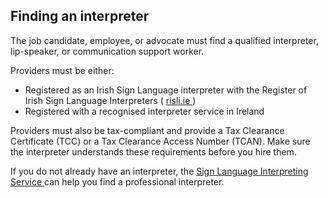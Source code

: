 ##  Finding an interpreter

The job candidate, employee, or advocate must find a qualified interpreter,
lip-speaker, or communication support worker.

Providers must be either:

  * Registered as an Irish Sign Language interpreter with the Register of Irish Sign Language Interpreters ( [ risli.ie ](https://www.risli.ie/) ) 
  * Registered with a recognised interpreter service in Ireland 

Providers must also be tax-compliant and provide a Tax Clearance Certificate
(TCC) or a Tax Clearance Access Number (TCAN). Make sure the interpreter
understands these requirements before you hire them.

If you do not already have an interpreter, the [ Sign Language Interpreting
Service ](http://slis.ie/) can help you find a professional interpreter.
